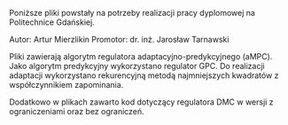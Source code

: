 Poniższe pliki powstały na potrzeby realizacji pracy dyplomowej na Politechnice Gdańskiej.

Autor: Artur Mierzlikin
Promotor: dr. inż. Jarosław Tarnawski

Pliki zawierają algorytm regulatora adaptacyjno-predykcyjnego (aMPC). Jako algorytm predykcyjny wykorzystano regulator GPC. 
Do realizacji adaptacji wykorzystano rekurencyjną metodą najmniejszych kwadratów z współczynnikiem zapominania.

Dodatkowo w plikach zawarto kod dotyczący regulatora DMC w wersji z ograniczeniami oraz bez ograniczeń.
